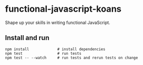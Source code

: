 # functional-javascript-koans

Shape up your skills in writing functional JavaScript.

## Install and run

```commandline
npm install             # install dependencies
npm test                # run tests
npm test -- --watch     # run tests and rerun tests on change
```

